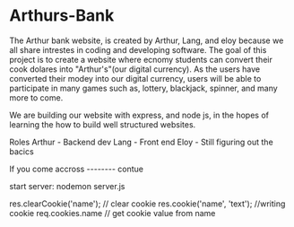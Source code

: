 # Arthurs-Bank
The Arthur bank website, is created by Arthur, Lang, and eloy because we all share intrestes in coding and developing software.
The goal of this project is to create a website where ecnomy students can convert their cook dolares into "Arthur's"(our digital currency).
As the users have converted their modey into our digital currency, users will be able to participate in many games such as, lottery, blackjack, spinner, and many more to come.

We are building our website with express, and node js, in the hopes of learning the how to build well structured websites.

Roles
Arthur - Backend dev
Lang - Front end
Eloy - Still figuring out the bacics

If you come accross -------- contue

start server: nodemon server.js

res.clearCookie('name'); // clear cookie
res.cookie('name', 'text'); //writing cookie
req.cookies.name // get cookie value from name
